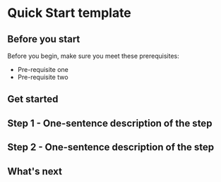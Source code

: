 # Quick Start template

## Before you start

Before you begin, make sure you meet these prerequisites:

- Pre-requisite one
- Pre-requisite two

## Get started

## Step 1 - One-sentence description of the step

<!-- Fill in more details, as needed. -->

## Step 2 - One-sentence description of the step

<!-- Fill in more details, as needed. -->

<!-- Add steps, as needed. -->

## What's next

<!-- If you've gotten a new user over the threshold using your API, what should they do next? -->

